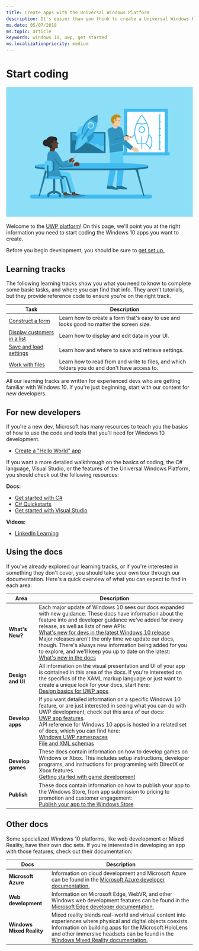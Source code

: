 ```yaml
---
title: Create apps with the Universal Windows Platform
description: It's easier than you think to create a Universal Windows Platform (UWP) app for Windows 10.
ms.date: 05/07/2018
ms.topic: article
keywords: windows 10, uwp, get started
ms.localizationpriority: medium
---
```

# Start coding

![Build your app](images/build-your-app.png)

Welcome to the [UWP platform](universal-application-platform-guide.md)! On this page, we'll point you at the right information you need to start coding the Windows 10 apps you want to create.

Before you begin development, you should be sure to [get set up.](get-set-up.md)

## Learning tracks

The following learning tracks show you what you need to know to complete some basic tasks, and where you can find that info. They aren't tutorials, but they provide reference code to ensure you're on the right track.

| Task | Description |
| --- | --- |
| [Construct a form](construct-form-learning-track.md) | Learn how to create a form that's easy to use and looks good no matter the screen size. |
| [Display customers in a list](display-customers-in-list-learning-track.md) | Learn how to display and edit data in your UI. |
| [Save and load settings](settings-learning-track.md) | Learn how and where to save and retrieve settings. |
| [Work with files](fileio-learning-track.md) | Learn how to read from and write to files, and which folders you do and don't have access to. |

All our learning tracks are written for experienced devs who are getting familiar with Windows 10. If you're just beginning, start with our content for new developers.

## For new developers

If you're a new dev, Microsoft has many resources to teach you the basics of how to use the code and tools that you'll need for Windows 10 development.

* [Create a "Hello World" app](your-first-app.md)

If you want a more detailed walkthrough on the basics of coding, the C# language, Visual Studio, or the features of the Universal Windows Platform, you should check out the following resources:

**Docs:**

* [Get started with C#](https://docs.microsoft.com/dotnet/csharp/getting-started/)
* [C# Quickstarts](https://docs.microsoft.com/dotnet/csharp/quick-starts/index)
* [Get started with Visual Studio](https://docs.microsoft.com/visualstudio/ide/)

**Videos:**

* [LinkedIn Learning](https://www.linkedin.com/learning/learning-universal-windows-app-development/welcome)

## Using the docs

If you've already explored our learning tracks, or if you're interested in something they don't cover, you should take your own tour through our documentation. Here's a quick overview of what you can expect to find in each area:

| Area | Description |
| --- | --- |
| **What's New?** | Each major update of Windows 10 sees our docs expanded with new guidance. These docs have information about the feature into and developer guidance we've added for every release, as well as lists of new APIs: </br>   [What's new for devs in the latest Windows 10 release](../whats-new/windows-10-version-latest.md) </br> Major releases aren't the only time we update our docs, though. There's always new information being added for you to explore, and we'll keep you up to date on the latest: </br>   [What's new in the docs](../whats-new/windows-docs-latest.md) |
| **Design and UI** | All information on the visual presentation and UI of your app is contained in this area of the docs. If you're interested on the specifics of the XAML markup language or just want to create a unique look for your docs, start here: </br>   [Design basics for UWP apps](../design/basics/index.md) |
| **Develop apps** | If you want detailed information on a specific Windows 10 feature, or are just interested in seeing what you can do with UWP development, check out this area of our docs: </br>   [UWP app features](../develop/index.md). </br> API reference for Windows 10 apps is hosted in a related set of docs, which you can find here: </br>   [Windows UWP namespaces](https://docs.microsoft.com/en-us/uwp/api/) </br>   [File and XML schemas](https://docs.microsoft.com/uwp/schemas/) |
| **Develop games** | These docs contain information on how to develop games on Windows or Xbox. This includes setup instructions, developer programs, and instructions for programming with DirectX or Xbox features. </br>   [Getting started with game development](../gaming/getting-started.md) |
| **Publish** | These docs contain information on how to publish your app to the Windows Store, from app submission to pricing to promotion and customer engagement: </br>   [Publish your app to the Windows Store](../publish/index.md) |

## Other docs

Some specialized Windows 10 platforms, like web development or Mixed Reality, have their own doc sets. If you're interested in developing an app with those features, check out their documentation:

| Docs | Description |
| --- | --- |
| **Microsoft Azure** | Information on cloud development and Microsoft Azure can be found in the [Microsoft Azure developer documentation.](https://docs.microsoft.com/azure/) |
| **Web development** | Information on Microsoft Edge, WebVR, and other Windows web development features can be found in the [Microsoft Edge developer documentation.](https://docs.microsoft.com/microsoft-edge/) |
| **Windows Mixed Reality** | Mixed reality blends real-world and virtual content into experiences where physical and digital objects coexists. Information on building apps for the Microsoft HoloLens and other immersive headsets can be found in the [Windows Mixed Reality documentation.](https://docs.microsoft.com/en-us/windows/mixed-reality/)|
